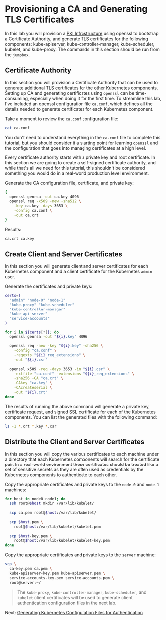 # Provisioning a CA and Generating TLS Certificates

In this lab you will provision a [PKI Infrastructure](https://en.wikipedia.org/wiki/Public_key_infrastructure) using openssl to bootstrap a Certificate Authority, and generate TLS certificates for the following components: kube-apiserver, kube-controller-manager, kube-scheduler, kubelet, and kube-proxy. The commands in this section should be run from the `jumpbox`.

## Certificate Authority

In this section you will provision a Certificate Authority that can be used to generate additional TLS certificates for the other Kubernetes components. Setting up CA and generating certificates using `openssl` can be time-consuming, especially when doing it for the first time. To streamline this lab, I've included an openssl configuration file `ca.conf`, which defines all the details needed to generate certificates for each Kubernetes component. 

Take a moment to review the `ca.conf` configuration file:

```bash
cat ca.conf
```

You don't need to understand everything in the `ca.conf` file to complete this tutorial, but you should consider it a starting point for learning `openssl` and the configuration that goes into managing certificates at a high level.

Every certificate authority starts with a private key and root certificate. In this section we are going to create a self-signed certificate authority, and while that's all we need for this tutorial, this shouldn't be considered something you would do in a real-world production level environment. 

Generate the CA configuration file, certificate, and private key:

```bash
{
  openssl genrsa -out ca.key 4096
  openssl req -x509 -new -sha512 \
    -key ca.key -days 3653 \
    -config ca.conf \
    -out ca.crt
}
```

Results:

```txt
ca.crt ca.key
```

## Create Client and Server Certificates

In this section you will generate client and server certificates for each Kubernetes component and a client certificate for the Kubernetes `admin` user.

Generate the certificates and private keys:

```bash
certs=(
  "admin" "node-0" "node-1"
  "kube-proxy" "kube-scheduler"
  "kube-controller-manager"
  "kube-api-server"
  "service-accounts"
)
```

```bash
for i in ${certs[*]}; do
  openssl genrsa -out "${i}.key" 4096

  openssl req -new -key "${i}.key" -sha256 \
    -config "ca.conf" \
    -reqexts "${i}_req_extensions" \
    -out "${i}.csr"
  
  openssl x509 -req -days 3653 -in "${i}.csr" \
    -extfile "ca.conf" -extensions "${i}_req_extensions" \
    -sha256 -CA "ca.crt" \
    -CAkey "ca.key" \
    -CAcreateserial \
    -out "${i}.crt"
done


```

The results of running the above command will generate a private key, certificate request, and signed SSL certificate for each of the Kubernetes components. You can list the generated files with the following command:

```bash
ls -1 *.crt *.key *.csr
```

## Distribute the Client and Server Certificates

In this section you will copy the various certificates to each machine under a directory that each Kubernetes components will search for the certificate pair. In a real-world environment these certificates should be treated like a set of sensitive secrets as they are often used as credentials by the Kubernetes components to authenticate to each other.

Copy the appropriate certificates and private keys to the `node-0` and `node-1` machines:

```bash
for host in node0 node1; do
  ssh root@$host mkdir /var/lib/kubelet/
  
  scp ca.pem root@$host:/var/lib/kubelet/
    
  scp $host.pem \
    root@$host:/var/lib/kubelet/kubelet.pem
    
  scp $host-key.pem \
    root@$host:/var/lib/kubelet/kubelet-key.pem
done
```

Copy the appropriate certificates and private keys to the `server` machine:

```bash
scp \
  ca-key.pem ca.pem \
  kube-apiserver-key.pem kube-apiserver.pem \
  service-accounts-key.pem service-accounts.pem \
  root@server:~/
```

> The `kube-proxy`, `kube-controller-manager`, `kube-scheduler`, and `kubelet` client certificates will be used to generate client authentication configuration files in the next lab.

Next: [Generating Kubernetes Configuration Files for Authentication](05-kubernetes-configuration-files.md)
